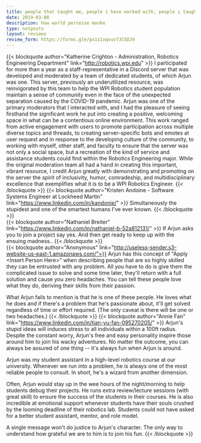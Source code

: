 ```yaml
---
title: people that taught me, people i have worked with, people i taught
date: 2019-03-08
description: how world perceive monke
type: notposts
layout: reviews
review_form: https://forms.gle/px1z1xqvuv7JC5DJ9
---
```

{{< blockquote author="Katherine Crighton - Administration, Robotics Engineering Department" link="http://robotics.wpi.edu" >}}
I participated for more than a year as a staff-representative in a Discord server that was developed and moderated by a team of dedicated students, of which Arjun was one. This server, previously an underutilized resource, was reinvigorated by this team to help the WPI Robotics student population maintain a sense of community even in the face of the unexpected separation caused by the COVID-19 pandemic. Arjun was one of the primary moderators that I interacted with, and I had the pleasure of seeing firsthand the significant work he put into creating a positive, welcoming space in what can be a contentious online environment. This work ranged from active engagement with users to promote participation across multiple diverse topics and threads, to creating server-specific bots and emotes at user request and in response to the developing culture of the community, to working with myself, other staff, and faculty to ensure that the server was not only a social space, but a recreation of the kind of service and assistance students could find within the Robotics Engineering major. While the original moderation team all had a hand in creating this important, vibrant resource, I credit Arjun greatly with demonstrating and promoting on the server the spirit of inclusivity, humor, comradeship, and multidisciplinary excellence that exemplifies what it is to be a WPI Robotics Engineer.
{{< /blockquote >}}
<split-peoples>
{{< blockquote author="Kristen Andoine - Software Systems Engineer at Lockheed Martin" link="https://www.linkedin.com/in/kandonie/" >}}
  Simultaneously the stupidest and one of the smartest humans I've ever known.
{{< /blockquote >}}
<br/>
{{< blockquote author="Nathaniel Breiter" link="https://www.linkedin.com/in/nathaniel-b-52a812131/" >}}
  If Arjun asks you to join a project say yes.  And then get ready to keep up with the ensuing madness..
{{< /blockquote >}}
<br/>
{{< blockquote author="Anonymous" link="http://useless-sender.s3-website-us-east-1.amazonaws.com/">}}
  Arjun has this concept of "Apply \<Insert Person Here\>" when describing people that are so highly skilled they can be entrusted with any problem. All you have to do is give them the complicated issue to solve and some time later,  they'll return with a full solution and cause you zero headaches. You can tell these people love what they do, deriving their skills from their passion. 
  
  What Arjun fails to mention is that he is one of these people. He loves what he does and if there's a problem that he's passionate about, it'll get solved regardless of time or effort required. (The only caveat is there will be one or two headaches.)
{{< /blockquote >}}
<split-peoples>
{{< blockquote author="Annie Fan" link="https://www.linkedin.com/in/tian-yu-fan-095270205/" >}}
Arjun's stupid ideas will induces stress to all individuals within a 100ft radius. Despite the constant worry, Arjun's free and easy personality inspire those around him to join his wacky adventures. No matter the outcome, you can always be assured of one thing -- it's always fun when Arjun is around. 

Arjun was my student assistant in a high-level robotics course at our university. Whenever we run into a problem, he is always one of the most reliable people to consult. In short, he's a wizard from another dimension. 

Often, Arjun would stay up in the wee hours of the night/morning to help students debug their projects. He runs extra review/lecture sessions (with great skill) to ensure the success of the students in their courses. He is also incredible at emotional support whenever students have their souls crushed by the looming deadline of their robotics lab. Students could not have asked for a better student assistant, mentor, and role model. 

A single message won't do justice to Arjun's character. The only way to understand how grateful we are to him is to join his fun.
{{< /blockquote >}}

